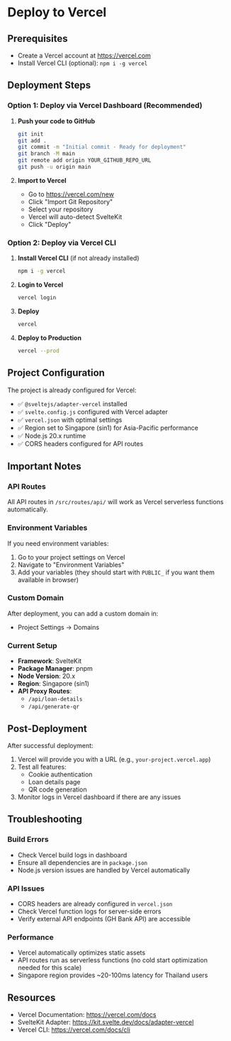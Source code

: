 # Deploy to Vercel

## Prerequisites
- Create a Vercel account at https://vercel.com
- Install Vercel CLI (optional): `npm i -g vercel`

## Deployment Steps

### Option 1: Deploy via Vercel Dashboard (Recommended)

1. **Push your code to GitHub**
   ```bash
   git init
   git add .
   git commit -m "Initial commit - Ready for deployment"
   git branch -M main
   git remote add origin YOUR_GITHUB_REPO_URL
   git push -u origin main
   ```

2. **Import to Vercel**
   - Go to https://vercel.com/new
   - Click "Import Git Repository"
   - Select your repository
   - Vercel will auto-detect SvelteKit
   - Click "Deploy"

### Option 2: Deploy via Vercel CLI

1. **Install Vercel CLI** (if not already installed)
   ```bash
   npm i -g vercel
   ```

2. **Login to Vercel**
   ```bash
   vercel login
   ```

3. **Deploy**
   ```bash
   vercel
   ```
   
4. **Deploy to Production**
   ```bash
   vercel --prod
   ```

## Project Configuration

The project is already configured for Vercel:
- ✅ `@sveltejs/adapter-vercel` installed
- ✅ `svelte.config.js` configured with Vercel adapter
- ✅ `vercel.json` with optimal settings
- ✅ Region set to Singapore (sin1) for Asia-Pacific performance
- ✅ Node.js 20.x runtime
- ✅ CORS headers configured for API routes

## Important Notes

### API Routes
All API routes in `/src/routes/api/` will work as Vercel serverless functions automatically.

### Environment Variables
If you need environment variables:
1. Go to your project settings on Vercel
2. Navigate to "Environment Variables"
3. Add your variables (they should start with `PUBLIC_` if you want them available in browser)

### Custom Domain
After deployment, you can add a custom domain in:
- Project Settings → Domains

### Current Setup
- **Framework**: SvelteKit
- **Package Manager**: pnpm
- **Node Version**: 20.x
- **Region**: Singapore (sin1)
- **API Proxy Routes**: 
  - `/api/loan-details`
  - `/api/generate-qr`

## Post-Deployment

After successful deployment:
1. Vercel will provide you with a URL (e.g., `your-project.vercel.app`)
2. Test all features:
   - Cookie authentication
   - Loan details page
   - QR code generation
3. Monitor logs in Vercel dashboard if there are any issues

## Troubleshooting

### Build Errors
- Check Vercel build logs in dashboard
- Ensure all dependencies are in `package.json`
- Node.js version issues are handled by Vercel automatically

### API Issues
- CORS headers are already configured in `vercel.json`
- Check Vercel function logs for server-side errors
- Verify external API endpoints (GH Bank API) are accessible

### Performance
- Vercel automatically optimizes static assets
- API routes run as serverless functions (no cold start optimization needed for this scale)
- Singapore region provides ~20-100ms latency for Thailand users

## Resources
- Vercel Documentation: https://vercel.com/docs
- SvelteKit Adapter: https://kit.svelte.dev/docs/adapter-vercel
- Vercel CLI: https://vercel.com/docs/cli
